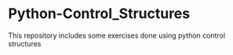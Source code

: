 # Python-Control_Structures
This repository includes some exercises done using python control structures
